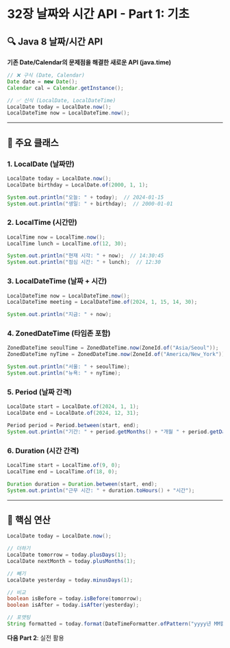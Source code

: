 # 32장 날짜와 시간 API - Part 1: 기초

## 🔍 Java 8 날짜/시간 API

**기존 Date/Calendar의 문제점을 해결한 새로운 API (java.time)**

```java
// ❌ 구식 (Date, Calendar)
Date date = new Date();
Calendar cal = Calendar.getInstance();

// ✅ 신식 (LocalDate, LocalDateTime)
LocalDate today = LocalDate.now();
LocalDateTime now = LocalDateTime.now();
```

---

## 📖 주요 클래스

### 1. LocalDate (날짜만)
```java
LocalDate today = LocalDate.now();
LocalDate birthday = LocalDate.of(2000, 1, 1);

System.out.println("오늘: " + today);  // 2024-01-15
System.out.println("생일: " + birthday);  // 2000-01-01
```

### 2. LocalTime (시간만)
```java
LocalTime now = LocalTime.now();
LocalTime lunch = LocalTime.of(12, 30);

System.out.println("현재 시각: " + now);  // 14:30:45
System.out.println("점심 시간: " + lunch);  // 12:30
```

### 3. LocalDateTime (날짜 + 시간)
```java
LocalDateTime now = LocalDateTime.now();
LocalDateTime meeting = LocalDateTime.of(2024, 1, 15, 14, 30);

System.out.println("지금: " + now);
```

### 4. ZonedDateTime (타임존 포함)
```java
ZonedDateTime seoulTime = ZonedDateTime.now(ZoneId.of("Asia/Seoul"));
ZonedDateTime nyTime = ZonedDateTime.now(ZoneId.of("America/New_York"));

System.out.println("서울: " + seoulTime);
System.out.println("뉴욕: " + nyTime);
```

### 5. Period (날짜 간격)
```java
LocalDate start = LocalDate.of(2024, 1, 1);
LocalDate end = LocalDate.of(2024, 12, 31);

Period period = Period.between(start, end);
System.out.println("기간: " + period.getMonths() + "개월 " + period.getDays() + "일");
```

### 6. Duration (시간 간격)
```java
LocalTime start = LocalTime.of(9, 0);
LocalTime end = LocalTime.of(18, 0);

Duration duration = Duration.between(start, end);
System.out.println("근무 시간: " + duration.toHours() + "시간");
```

---

## 🎯 핵심 연산

```java
LocalDate today = LocalDate.now();

// 더하기
LocalDate tomorrow = today.plusDays(1);
LocalDate nextMonth = today.plusMonths(1);

// 빼기
LocalDate yesterday = today.minusDays(1);

// 비교
boolean isBefore = today.isBefore(tomorrow);
boolean isAfter = today.isAfter(yesterday);

// 포맷팅
String formatted = today.format(DateTimeFormatter.ofPattern("yyyy년 MM월 dd일"));
```

**다음 Part 2**: 실전 활용
